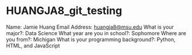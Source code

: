# HUANGJA8_git_testing
Name: Jamie Huang
Email Address: huangja8@msu.edu
What is your major?: Data Science
What year are you in school?: Sophomore
Where are you from?: Michigan
What is your programming background?: Python, HTML, and JavaScript
